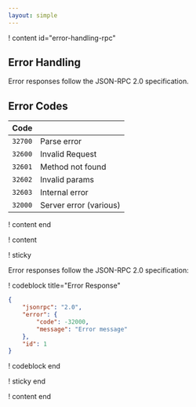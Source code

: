 ```yaml
---
layout: simple
---
```


! content id="error-handling-rpc"

## Error Handling

Error responses follow the JSON-RPC 2.0 specification.

## Error Codes

| Code    |                        |
| ------- | ---------------------- |
| `32700` | Parse error            |
| `32600` | Invalid Request        |
| `32601` | Method not found       |
| `32602` | Invalid params         |
| `32603` | Internal error         |
| `32000` | Server error (various) |

! content end

! content

! sticky

Error responses follow the JSON-RPC 2.0 specification:

! codeblock title="Error Response"

```json
{
	"jsonrpc": "2.0",
	"error": {
		"code": -32000,
		"message": "Error message"
	},
	"id": 1
}
```

! codeblock end

! sticky end

! content end
